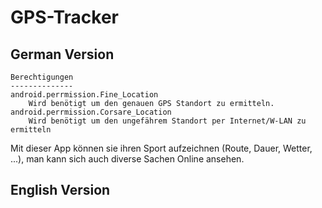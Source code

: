 GPS-Tracker
===========

German Version  
--------------


	Berechtigungen
	--------------
	android.perrmission.Fine_Location
		Wird benötigt um den genauen GPS Standort zu ermitteln.
	android.perrmission.Corsare_Location
		Wird benötigt um den ungefährem Standort per Internet/W-LAN zu ermitteln


Mit dieser App können sie ihren Sport aufzeichnen (Route, Dauer, Wetter, ...), man kann sich auch diverse Sachen Online ansehen.



English Version
---------------
